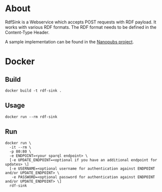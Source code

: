 # About
RdfSink is a Webservice which accepts POST requests with RDF payload. It works with various RDF formats. The RDF format needs to be defined in the Content-Type Header.

A sample implementation can be found in the [Nanopubs project](https://github.com/tkuhn/nanopub-server/blob/e1355e9e3dca06f41f322cf1f7b498309cd2930f/src/main/java/ch/tkuhn/nanopub/server/NanopubDb.java#L228-L231).

# Docker
## Build
```
docker build -t rdf-sink .
```
## Usage
```
docker run --rm rdf-sink
```
## Run
```
docker run \
  -it --rm \
  -p 80:80 \
  -e ENDPOINT=<your sparql endpoint> \
  [-e UPDATE_ENDPOINT=<optional if you have an additional endpoint for updates> \]
  [-e USERNAME=<optional username for authentication against ENDPOINT and/or UPDATE_ENDPOINT> \
   -e PASSWORD=<optional password for authentication against ENDPOINT and/or UPDATE_ENDPOINT> \]
  rdf-sink 
```
